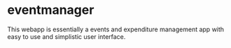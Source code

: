 # eventmanager

This webapp is essentially a events and expenditure management app with easy to use and simplistic user interface. 
